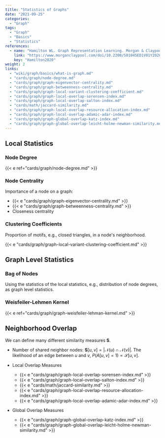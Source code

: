 ```yaml
---
title: "Statistics of Graphs"
date: "2021-09-25"
categories:
  - "Graph"
tags:
  - "Graph"
  - "Basics"
  - "Statistics"
references:
  - name: "Hamilton WL. Graph Representation Learning. Morgan & Claypool Publishers; 2020. pp. 1–159. doi:10.2200/S01045ED1V01Y202009AIM046"
    link: "https://www.morganclaypool.com/doi/10.2200/S01045ED1V01Y202009AIM046"
    key: "Hamilton2020"
weight: 2
links:
  - "wiki/graph/basics/what-is-graph.md"
  - "cards/graph/node-degree.md"
  - "cards/graph/graph-eigenvector-centrality.md"
  - "cards/graph/graph-betweenness-centrality.md"
  - "cards/graph/graph-local-variant-clustering-coefficient.md"
  - "cards/graph/graph-local-overlap-sorensen-index.md"
  - "cards/graph/graph-local-overlap-salton-index.md"
  - "cards/math/jaccard-similarity.md"
  - "cards/graph/graph-local-overlap-resource-allocation-index.md"
  - "cards/graph/graph-local-overlap-adamic-adar-index.md"
  - "cards/graph/graph-global-overlap-katz-index.md"
  - "cards/graph/graph-global-overlap-leicht-holme-newman-similarity.md"
---
```


## Local Statistics

### Node Degree

{{< e ref="cards/graph/node-degree.md" >}}


### Node Centrality

Importance of a node on a graph:

- {{< e "cards/graph/graph-eigenvector-centrality.md" >}}
- {{< e "cards/graph/graph-betweenness-centrality.md" >}}
- Closeness centrality


### Clustering Coefficients


Proportion of motifs, e.g., closed triangles, in a node's neighborhood.

{{< e "cards/graph/graph-local-variant-clustering-coefficient.md" >}}




## Graph Level Statistics

### Bag of Nodes

Using the statistics of the local statistics, e.g., distribution of node degrees, as graph level statistics.

### Weisfeiler-Lehmen Kernel

{{< e ref="cards/graph/graph-weisfeiler-lehman-kernel.md" >}}



## Neighborhood Overlap

We can define many different similarity measures $\mathbf S$.

- Number of shared neighbor nodes: $\mathbf S[u, v] = \lvert \mathcal N(u) \cap \mathcal N(v) \rvert$. The likelihood of an edge between $u$ and $v$, $P(A[u,v]=1) \propto \mathcal S[u,v]$.

- Local Overlap Measures
  - {{< e "cards/graph/graph-local-overlap-sorensen-index.md" >}}
  - {{< e "cards/graph/graph-local-overlap-salton-index.md" >}}
  - {{< e "cards/math/jaccard-similarity.md" >}}
  - {{< e "cards/graph/graph-local-overlap-resource-allocation-index.md" >}}
  - {{< e "cards/graph/graph-local-overlap-adamic-adar-index.md" >}}
- Global Overlap Measures
  - {{< e "cards/graph/graph-global-overlap-katz-index.md" >}}
  - {{< e "cards/graph/graph-global-overlap-leicht-holme-newman-similarity.md" >}}




[^Hamilton2020]: {{< cite key="Hamilton2020" >}}
